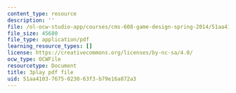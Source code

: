 ```yaml
---
content_type: resource
description: ''
file: /ol-ocw-studio-app/courses/cms-608-game-design-spring-2014/51aa41037675023063f3b79e16a872a3_1506647.pdf
file_size: 45680
file_type: application/pdf
learning_resource_types: []
license: https://creativecommons.org/licenses/by-nc-sa/4.0/
ocw_type: OCWFile
resourcetype: Document
title: 3play pdf file
uid: 51aa4103-7675-0230-63f3-b79e16a872a3
---
```


